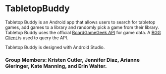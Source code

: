 # TabletopBuddy

Tabletop Buddy is an Android app that allows users to search for tabletop games, add games to a library and randomly pick a game from their library. Tabletop Buddy uses the official <a href ="https://www.boardgamegeek.com/xmlapi2"> BoardGameGeek API</a> for game data. A <a href ="https://github.com/marcioos/bgg-client">BGG Client </a>is used to query the API.

Tabletop Buddy is designed with Android Studio.

### Group Members: Kristen Cutler, Jennifer Diaz, Arianne Gieringer, Kate Manning, and Erin Walter.
